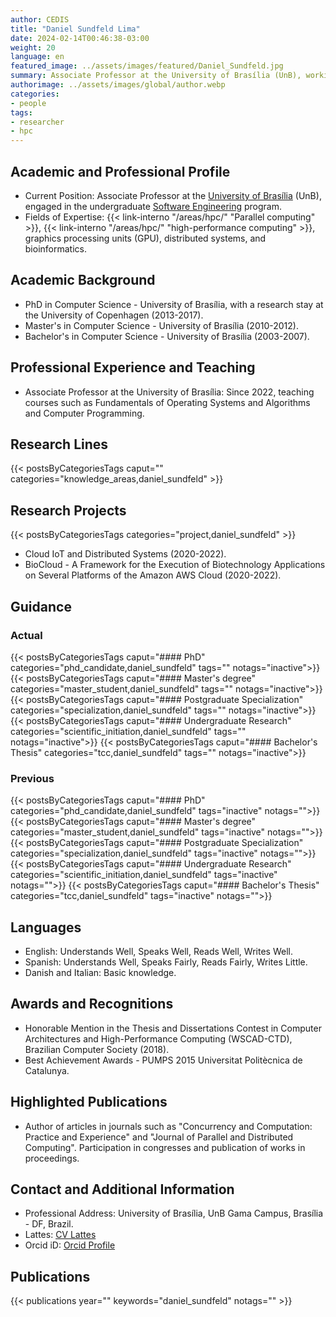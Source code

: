```yaml
---
author: CEDIS
title: "Daniel Sundfeld Lima"
date: 2024-02-14T00:46:38-03:00
weight: 20
language: en
featured_image: ../assets/images/featured/Daniel_Sundfeld.jpg
summary: Associate Professor at the University of Brasília (UnB), working in the undergraduate Software Engineering program.
authorimage: ../assets/images/global/author.webp
categories:
- people
tags: 
- researcher
- hpc
---
```

## Academic and Professional Profile
- Current Position: Associate Professor at the [University of Brasília](https://www.unb.br/) (UnB), engaged in the undergraduate [Software Engineering](http://software.unb.br/) program.
- Fields of Expertise: {{< link-interno "/areas/hpc/" "Parallel computing" >}}, {{< link-interno "/areas/hpc/" "high-performance computing" >}}, graphics processing units (GPU), distributed systems, and bioinformatics.
## Academic Background
- PhD in Computer Science - University of Brasília, with a research stay at the University of Copenhagen (2013-2017).
- Master's in Computer Science - University of Brasília (2010-2012).
- Bachelor's in Computer Science - University of Brasília (2003-2007).
## Professional Experience and Teaching
- Associate Professor at the University of Brasília: Since 2022, teaching courses such as Fundamentals of Operating Systems and Algorithms and Computer Programming.
## Research Lines
{{< postsByCategoriesTags caput="" categories="knowledge_areas,daniel_sundfeld" >}}
## Research Projects
{{< postsByCategoriesTags categories="project,daniel_sundfeld" >}}
- Cloud IoT and Distributed Systems (2020-2022).
- BioCloud - A Framework for the Execution of Biotechnology Applications on Several Platforms of the Amazon AWS Cloud (2020-2022).
## Guidance
### Actual
{{< postsByCategoriesTags caput="#### PhD" categories="phd_candidate,daniel_sundfeld" tags="" notags="inactive">}}
{{< postsByCategoriesTags caput="#### Master's degree" categories="master_student,daniel_sundfeld" tags="" notags="inactive">}}
{{< postsByCategoriesTags caput="#### Postgraduate Specialization" categories="specialization,daniel_sundfeld" tags="" notags="inactive">}}
{{< postsByCategoriesTags caput="#### Undergraduate Research" categories="scientific_initiation,daniel_sundfeld" tags="" notags="inactive">}}
{{< postsByCategoriesTags caput="#### Bachelor's Thesis" categories="tcc,daniel_sundfeld" tags="" notags="inactive">}}

### Previous
{{< postsByCategoriesTags caput="#### PhD" categories="phd_candidate,daniel_sundfeld" tags="inactive" notags="">}}
{{< postsByCategoriesTags caput="#### Master's degree" categories="master_student,daniel_sundfeld" tags="inactive" notags="">}}
{{< postsByCategoriesTags caput="#### Postgraduate Specialization" categories="specialization,daniel_sundfeld" tags="inactive" notags="">}}
{{< postsByCategoriesTags caput="#### Undergraduate Research" categories="scientific_initiation,daniel_sundfeld" tags="inactive" notags="">}}
{{< postsByCategoriesTags caput="#### Bachelor's Thesis" categories="tcc,daniel_sundfeld" tags="inactive" notags="">}}
## Languages
- English: Understands Well, Speaks Well, Reads Well, Writes Well.
- Spanish: Understands Well, Speaks Fairly, Reads Fairly, Writes Little.
- Danish and Italian: Basic knowledge.
## Awards and Recognitions
- Honorable Mention in the Thesis and Dissertations Contest in Computer Architectures and High-Performance Computing (WSCAD-CTD), Brazilian Computer Society (2018).
- Best Achievement Awards - PUMPS 2015 Universitat Politècnica de Catalunya.
## Highlighted Publications
- Author of articles in journals such as "Concurrency and Computation: Practice and Experience" and "Journal of Parallel and Distributed Computing". Participation in congresses and publication of works in proceedings.
## Contact and Additional Information
- Professional Address: University of Brasília, UnB Gama Campus, Brasília - DF, Brazil.
- Lattes: [CV Lattes](http://lattes.cnpq.br/2619423058109475)
- Orcid iD: [Orcid Profile](https://orcid.org/0000-0002-5147-3698)

## Publications
{{< publications year="" keywords="daniel_sundfeld" notags="" >}}